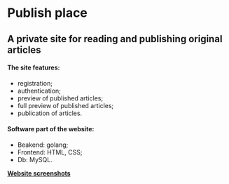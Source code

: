 # Publish place
## A private site for reading and publishing original articles  
#### The site features:
- registration;
- authentication;
- preview of published articles;
- full preview of published articles;
- publication of articles.
#### Software part of the website:
- Beakend: golang;
- Frontend: HTML, CSS;
- Db: MySQL.

__[Website screenshots](https://www.behance.net/gallery/167311501/proekt-sajta-Publish-Place)__
